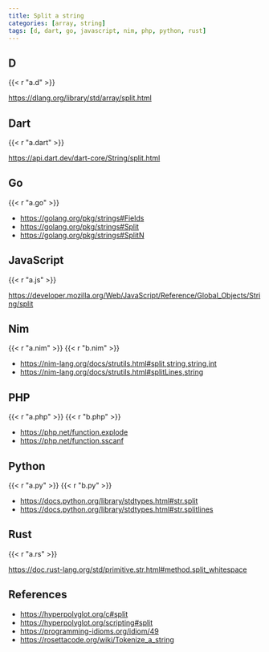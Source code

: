 ```yaml
---
title: Split a string
categories: [array, string]
tags: [d, dart, go, javascript, nim, php, python, rust]
---
```


## D

{{< r "a.d" >}}

<https://dlang.org/library/std/array/split.html>

## Dart

{{< r "a.dart" >}}

<https://api.dart.dev/dart-core/String/split.html>

## Go

{{< r "a.go" >}}

- <https://golang.org/pkg/strings#Fields>
- <https://golang.org/pkg/strings#Split>
- <https://golang.org/pkg/strings#SplitN>

## JavaScript

{{< r "a.js" >}}

<https://developer.mozilla.org/Web/JavaScript/Reference/Global_Objects/String/split>

## Nim

{{< r "a.nim" >}}
{{< r "b.nim" >}}

- <https://nim-lang.org/docs/strutils.html#split,string,string,int>
- <https://nim-lang.org/docs/strutils.html#splitLines,string>

## PHP

{{< r "a.php" >}}
{{< r "b.php" >}}

- <https://php.net/function.explode>
- <https://php.net/function.sscanf>

## Python

{{< r "a.py" >}}
{{< r "b.py" >}}

- <https://docs.python.org/library/stdtypes.html#str.split>
- <https://docs.python.org/library/stdtypes.html#str.splitlines>

## Rust

{{< r "a.rs" >}}

<https://doc.rust-lang.org/std/primitive.str.html#method.split_whitespace>

## References

- <https://hyperpolyglot.org/c#split>
- <https://hyperpolyglot.org/scripting#split>
- <https://programming-idioms.org/idiom/49>
- <https://rosettacode.org/wiki/Tokenize_a_string>
